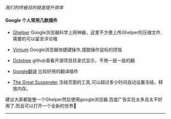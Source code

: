 *我们的终极目的就是提升效率*

#### Google 个人常用几款插件

  

-  [Ghelper](https://googlehelper.net/) Google浏览器科学上网神器，这里不方便上传Ghelper的压缩文件.需要的可以留言评论哦

  

-  [Vimium](https://sspai.com/post/27723) Google浏览器快捷键操作,摆脱操作鼠标的烦恼

  

-  [Octotree](https://chrome.google.com/webstore/detail/octotree-github-code-tree/bkhaagjahfmjljalopjnoealnfndnagc) github查看开源项目目录式显示，不用一层一层的翻

  

-  [Google翻译](https://chrome.google.com/webstore/search/google%20%E7%BF%BB%E8%AF%91?hl=zh-CN) 比较好用的翻译插件

  

-  [The Great Suspender](https://chrome.google.com/webstore/detail/the-great-suspender/jaekigmcljkkalnicnjoafgfjoefkpeg) 冻结页面的工具,可以超过多少时间自动设置冻结，释放内存。

  

建议大家都能整一个Ghelper然后使用google浏览器.百度广告实在太多且太不好用了.而且可以打开一个全新的世界👋

  

---
<!--stackedit_data:
eyJoaXN0b3J5IjpbMTczNDk0MTU5Ml19
-->